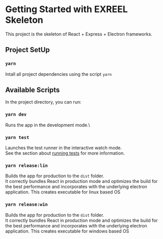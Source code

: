 # Getting Started with EXREEL Skeleton

This project is the skeleton of React + Express + Electron frameworks.

## Project SetUp

### `yarn`
Intall all project dependencies using the script `yarn` 
## Available Scripts

In the project directory, you can run:

### `yarn dev`

Runs the app in the development mode.\

### `yarn test`

Launches the test runner in the interactive watch mode.\
See the section about [running tests](https://facebook.github.io/create-react-app/docs/running-tests) for more information.

### `yarn release:lin`

Builds the app for production to the `dist` folder.\
It correctly bundles React in production mode and optimizes the build for the best performance and incorporates with the underlying electron application.
This creates executable for linux based OS

### `yarn release:win`

Builds the app for production to the `dist` folder.\
It correctly bundles React in production mode and optimizes the build for the best performance and incorporates with the underlying electron application.
This creates executable for windows based OS
